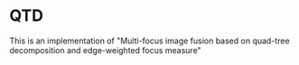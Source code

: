 # QTD
This is an implementation of "Multi-focus image fusion based on quad-tree decomposition and edge-weighted focus measure"
